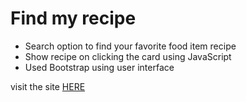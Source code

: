 # Find my recipe

- Search option to find your favorite food item recipe
- Show recipe on clicking the card using JavaScript
- Used Bootstrap using user interface

visit the site [HERE](https://umarfchy.github.io/find-my-recipe/index.html)
